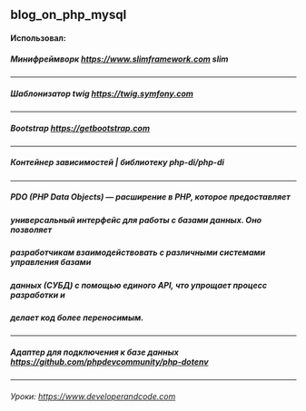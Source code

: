 ## blog_on_php_mysql
#### Использовал:
##### Минифреймворк https://www.slimframework.com slim
___ 
##### Шаблонизатор twig https://twig.symfony.com
___ 
##### Bootstrap https://getbootstrap.com
___ 
##### Контейнер зависимостей | библиотеку php-di/php-di
___ 
##### PDO (PHP Data Objects) — расширение в PHP, которое предоставляет 
##### универсальный интерфейс для работы с базами данных. Оно позволяет    
##### разработчикам взаимодействовать с различными системами управления базами 
##### данных (СУБД) с помощью единого API, что упрощает процесс разработки и 
##### делает код более переносимым.
___ 
##### Адаптер для подключения к базе данных  https://github.com/phpdevcommunity/php-dotenv
___ 
###### Уроки: https://www.developerandcode.com

